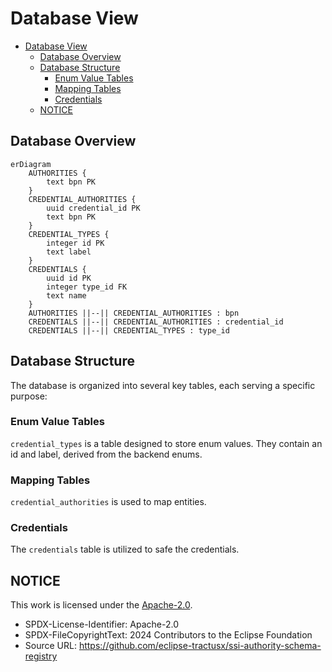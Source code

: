 
# Database View

- [Database View](#database-view)
  - [Database Overview](#database-overview)
  - [Database Structure](#database-structure)
    - [Enum Value Tables](#enum-value-tables)
    - [Mapping Tables](#mapping-tables)
    - [Credentials](#credentials)
  - [NOTICE](#notice)

## Database Overview

```mermaid
erDiagram
    AUTHORITIES {
        text bpn PK
    }
    CREDENTIAL_AUTHORITIES {
        uuid credential_id PK
        text bpn PK
    }
    CREDENTIAL_TYPES {
        integer id PK
        text label
    }
    CREDENTIALS {
        uuid id PK
        integer type_id FK
        text name
    }
    AUTHORITIES ||--|| CREDENTIAL_AUTHORITIES : bpn
    CREDENTIALS ||--|| CREDENTIAL_AUTHORITIES : credential_id
    CREDENTIALS ||--|| CREDENTIAL_TYPES : type_id

```

## Database Structure

The database is organized into several key tables, each serving a specific purpose:

### Enum Value Tables

`credential_types` is a table designed to store enum values. They contain an id and label, derived from the backend enums.

### Mapping Tables

`credential_authorities` is used to map entities.

### Credentials

The `credentials` table is utilized to safe the credentials.

## NOTICE

This work is licensed under the [Apache-2.0](https://www.apache.org/licenses/LICENSE-2.0).

- SPDX-License-Identifier: Apache-2.0
- SPDX-FileCopyrightText: 2024 Contributors to the Eclipse Foundation
- Source URL: https://github.com/eclipse-tractusx/ssi-authority-schema-registry
